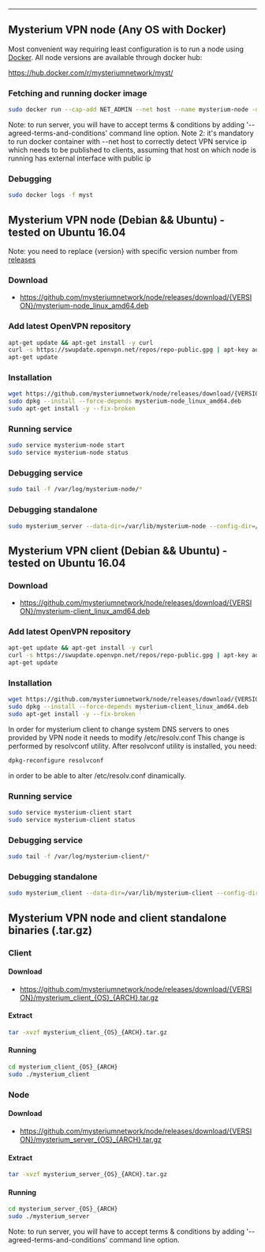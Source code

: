 ---
## Mysterium VPN node (Any OS with Docker)

Most convenient way requiring least configuration is to run a node using [Docker](https://docs.docker.com/install/). 
All node versions are available through docker hub: 
 
https://hub.docker.com/r/mysteriumnetwork/myst/

### Fetching and running docker image
```bash
sudo docker run --cap-add NET_ADMIN --net host --name mysterium-node -d mysteriumnetwork/mysterium-node --agreed-terms-and-conditions
```

Note: to run server, you will have to accept terms & conditions by adding '--agreed-terms-and-conditions' command line option.
Note 2: it's mandatory to run docker container with --net host to correctly detect VPN service ip which needs to be published to clients, assuming that host on which node is running has external interface with public ip

### Debugging
```bash
sudo docker logs -f myst
```

## Mysterium VPN node (Debian && Ubuntu) - tested on Ubuntu 16.04
Note: you need to replace {version} with specific version number from [releases](https://github.com/mysteriumnetwork/node/releases/)
### Download
 * https://github.com/mysteriumnetwork/node/releases/download/{VERSION}/mysterium-node_linux_amd64.deb

###  Add latest OpenVPN repository

```bash
apt-get update && apt-get install -y curl
curl -s https://swupdate.openvpn.net/repos/repo-public.gpg | apt-key add && echo "deb http://build.openvpn.net/debian/openvpn/stable xenial main" > /etc/apt/sources.list.d/openvpn-aptrepo.list && rm -rf /var/cache/apt/* /var/lib/apt/lists/*
apt-get update
```

### Installation
```bash
wget https://github.com/mysteriumnetwork/node/releases/download/{VERSION}/mysterium-node_linux_amd64.deb
sudo dpkg --install --force-depends mysterium-node_linux_amd64.deb
sudo apt-get install -y --fix-broken
```
### Running service
```bash
sudo service mysterium-node start
sudo service mysterium-node status
```
### Debugging service
```bash
sudo tail -f /var/log/mysterium-node/*
```
### Debugging standalone
```bash
sudo mysterium_server --data-dir=/var/lib/mysterium-node --config-dir=/etc/mysterium-node --runtime-dir=/tmp --identity=0x123456..
```


## Mysterium VPN client (Debian && Ubuntu) - tested on Ubuntu 16.04
### Download
 * https://github.com/mysteriumnetwork/node/releases/download/{VERSION}/mysterium-client_linux_amd64.deb

### Add latest OpenVPN repository

```bash
apt-get update && apt-get install -y curl
curl -s https://swupdate.openvpn.net/repos/repo-public.gpg | apt-key add && echo "deb http://build.openvpn.net/debian/openvpn/stable xenial main" > /etc/apt/sources.list.d/openvpn-aptrepo.list && rm -rf /var/cache/apt/* /var/lib/apt/lists/*
apt-get update
```

### Installation
```bash
wget https://github.com/mysteriumnetwork/node/releases/download/{VERSION}/mysterium-client_linux_amd64.deb
sudo dpkg --install --force-depends mysterium-client_linux_amd64.deb
sudo apt-get install -y --fix-broken
```

In order for mysterium client to change system DNS servers to ones provided by VPN node
 it needs to modify /etc/resolv.conf
This change is performed by resolvconf utility. After resolvconf utility is installed, you need:
```bash
dpkg-reconfigure resolvconf
```
in order to be able to alter /etc/resolv.conf dinamically.

### Running service
```bash
sudo service mysterium-client start
sudo service mysterium-client status
```
### Debugging service
```bash
sudo tail -f /var/log/mysterium-client/*
```
### Debugging standalone
```bash
sudo mysterium_client --data-dir=/var/lib/mysterium-client --config-dir=/etc/mysterium-client --runtime-dir=/tmp
```


## Mysterium VPN node and client standalone binaries (.tar.gz)
### Client
#### Download
 * https://github.com/mysteriumnetwork/node/releases/download/{VERSION}/mysterium_client_{OS}_{ARCH}.tar.gz
#### Extract
```bash
tar -xvzf mysterium_client_{OS}_{ARCH}.tar.gz
```
#### Running
```bash
cd mysterium_client_{OS}_{ARCH}
sudo ./mysterium_client
```

### Node
#### Download
 * https://github.com/mysteriumnetwork/node/releases/download/{VERSION}/mysterium_server_{OS}_{ARCH}.tar.gz
#### Extract
```bash
tar -xvzf mysterium_server_{OS}_{ARCH}.tar.gz
```
#### Running
```bash
cd mysterium_server_{OS}_{ARCH}
sudo ./mysterium_server
```
Note: to run server, you will have to accept terms & conditions by adding '--agreed-terms-and-conditions' command line option.
